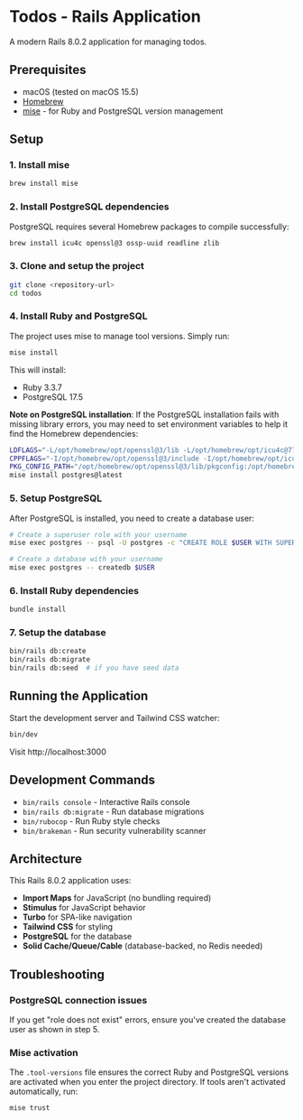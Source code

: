 # Todos - Rails Application

A modern Rails 8.0.2 application for managing todos.

## Prerequisites

- macOS (tested on macOS 15.5)
- [Homebrew](https://brew.sh/)
- [mise](https://mise.jdx.dev/) - for Ruby and PostgreSQL version management

## Setup

### 1. Install mise

```bash
brew install mise
```

### 2. Install PostgreSQL dependencies

PostgreSQL requires several Homebrew packages to compile successfully:

```bash
brew install icu4c openssl@3 ossp-uuid readline zlib
```

### 3. Clone and setup the project

```bash
git clone <repository-url>
cd todos
```

### 4. Install Ruby and PostgreSQL

The project uses mise to manage tool versions. Simply run:

```bash
mise install
```

This will install:
- Ruby 3.3.7
- PostgreSQL 17.5

**Note on PostgreSQL installation**: If the PostgreSQL installation fails with missing library errors, you may need to set environment variables to help it find the Homebrew dependencies:

```bash
LDFLAGS="-L/opt/homebrew/opt/openssl@3/lib -L/opt/homebrew/opt/icu4c@77/lib -L/opt/homebrew/opt/ossp-uuid/lib" \
CPPFLAGS="-I/opt/homebrew/opt/openssl@3/include -I/opt/homebrew/opt/icu4c@77/include -I/opt/homebrew/opt/ossp-uuid/include" \
PKG_CONFIG_PATH="/opt/homebrew/opt/openssl@3/lib/pkgconfig:/opt/homebrew/opt/icu4c@77/lib/pkgconfig" \
mise install postgres@latest
```

### 5. Setup PostgreSQL

After PostgreSQL is installed, you need to create a database user:

```bash
# Create a superuser role with your username
mise exec postgres -- psql -U postgres -c "CREATE ROLE $USER WITH SUPERUSER LOGIN;"

# Create a database with your username
mise exec postgres -- createdb $USER
```

### 6. Install Ruby dependencies

```bash
bundle install
```

### 7. Setup the database

```bash
bin/rails db:create
bin/rails db:migrate
bin/rails db:seed  # if you have seed data
```

## Running the Application

Start the development server and Tailwind CSS watcher:

```bash
bin/dev
```

Visit http://localhost:3000

## Development Commands

- `bin/rails console` - Interactive Rails console
- `bin/rails db:migrate` - Run database migrations
- `bin/rubocop` - Run Ruby style checks
- `bin/brakeman` - Run security vulnerability scanner

## Architecture

This Rails 8.0.2 application uses:
- **Import Maps** for JavaScript (no bundling required)
- **Stimulus** for JavaScript behavior
- **Turbo** for SPA-like navigation
- **Tailwind CSS** for styling
- **PostgreSQL** for the database
- **Solid Cache/Queue/Cable** (database-backed, no Redis needed)

## Troubleshooting

### PostgreSQL connection issues

If you get "role does not exist" errors, ensure you've created the database user as shown in step 5.

### Mise activation

The `.tool-versions` file ensures the correct Ruby and PostgreSQL versions are activated when you enter the project directory. If tools aren't activated automatically, run:

```bash
mise trust
```
